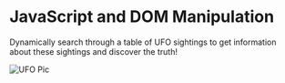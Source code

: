 # JavaScript and DOM Manipulation
Dynamically search through a table of UFO sightings to get information about these sightings and discover the truth!

![UFO Pic](https://raw.githubusercontent.com/hgmhd7/JavaScript-and-DOM-Manipulation/master/ufo.jpg)
